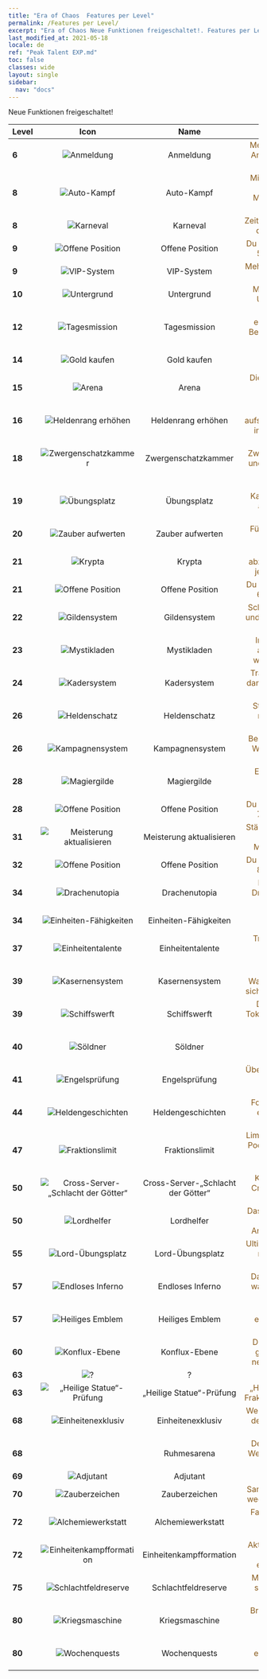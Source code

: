```yaml
---
title: "Era of Chaos  Features per Level"
permalink: /Features per Level/
excerpt: "Era of Chaos Neue Funktionen freigeschaltet!. Features per Level."
last_modified_at: 2021-05-18
locale: de
ref: "Peak Talent EXP.md"
toc: false
classes: wide
layout: single
sidebar:
  nav: "docs"
---
```


  Neue Funktionen freigeschaltet!

  | Level | Icon | Name | Beschreibung |
  |:------|:----:|:----------:|:----------:|
  | **6** | ![Anmeldung](/images/s/xgn_qiandao.png) | Anmeldung | <span style="color: #8a5c1d">Melde dich täglich an, um Anmeldebelohnungen zu erhalten.</span> |
  | **8** | ![Auto-Kampf](/images/s/xgn_fuben.png) | Auto-Kampf | <span style="color: #8a5c1d">Mit „Auto-Kampf“ kannst du ganz leicht alle Missionen auf der Karte abschließen!</span> |
  | **8** | ![Karneval](/images/s/xgn_huodong.png) | Karneval | <span style="color: #8a5c1d">Zeitbegrenzte Missionen mit dauerhaften Vorteilen!</span> |
  | **9** | ![Offene Position](/images/s/xgn_buzhen.png) | Offene Position | <span style="color: #8a5c1d">Du kannst dieser Formation 5 Einheiten zuordnen.</span> |
  | **9** | ![VIP-System](/images/s/xgn_tequan.png) | VIP-System | <span style="color: #8a5c1d">Mehrere dauerhafte Vorteile sind unterwegs!</span> |
  | **10** | ![Untergrund](/images/s/xgn_dixiacheng.png) | Untergrund | <span style="color: #8a5c1d">Mach dich bereit, in den Untergrund zu gehen!</span> |
  | **12** | ![Tagesmission](/images/s/xgn_renwu.png) | Tagesmission | <span style="color: #8a5c1d">Wenn du Aufgaben erledigst, bekommst du Belohnungen, die dir beim Aufstieg helfen.</span> |
  | **14** | ![Gold kaufen](/images/s/xgn_huangjin.png) | Gold kaufen | <span style="color: #8a5c1d">Tausche Gold gegen Diamanten.</span> |
  | **15** | ![Arena](/images/s/xgn_jingjichang.png) | Arena | <span style="color: #8a5c1d">Die beiden besten Spieler wetteifern um Vorherrschaft.</span> |
  | **16** | ![Heldenrang erhöhen](/images/s/xgn_yingxiong.png) | Heldenrang erhöhen | <span style="color: #8a5c1d">Lass deine Helden aufsteigen, um ihre Attribute immens zu verbessern!</span> |
  | **18** | ![Zwergenschatzkammer](/images/s/xgn_airen.png) | Zwergenschatzkammer | <span style="color: #8a5c1d">Greife die Zwergenschatzkammer an und hol dir den Schatz der Zwerge!</span> |
  | **19** | ![Übungsplatz](/images/s/xgn_xunlian.png) | Übungsplatz | <span style="color: #8a5c1d">Erlerne höhere Kampffähigkeiten, um sie auf dem Schlachtfeld einzusetzen!</span> |
  | **20** | ![Zauber aufwerten](/images/s/xgn_yingxiong.png) | Zauber aufwerten | <span style="color: #8a5c1d">Führe deine Helden in die Schlacht!</span> |
  | **21** | ![Krypta](/images/s/xgn_muxue.png) | Krypta | <span style="color: #8a5c1d">Skelett-Einheiten abzuwehren verschafft dir jede Menge Erfahrung.</span> |
  | **21** | ![Offene Position](/images/s/xgn_buzhen.png) | Offene Position | <span style="color: #8a5c1d">Du kannst dieser Formation 6 Einheiten zuordnen.</span> |
  | **22** | ![Gildensystem](/images/s/xgn_lianmeng.png) | Gildensystem | <span style="color: #8a5c1d">Schließ dich einer Gilde an und strebt gemeinsam nach Ruhm!</span> |
  | **23** | ![Mystikladen](/images/s/xgn_shangdian.png) | Mystikladen | <span style="color: #8a5c1d">Im Mystikladen warten allerhand seltene und wertvolle Gegenstände.</span> |
  | **24** | ![Kadersystem](/images/s/xgn_tujian.png) | Kadersystem | <span style="color: #8a5c1d">Trainiere deine Einheiten, dann sind sie im Kampf viel stärker!</span> |
  | **26** | ![Heldenschatz](/images/s/xgn_baowu.png) | Heldenschatz | <span style="color: #8a5c1d">Stärkt deine Helden, um mächtige Fähigkeiten freizuschalten!</span> |
  | **26** | ![Kampagnensystem](/images/s/xgn_yuanzheng.png) | Kampagnensystem | <span style="color: #8a5c1d">Besiege alle gegnerischen Wachen, um die Goblin-Schätze zu bergen.</span> |
  | **28** | ![Magiergilde](/images/s/xgn_mofa.png) | Magiergilde | <span style="color: #8a5c1d">Erhöhe die Kraft deiner Heldenzauber in der Magiegilde!</span> |
  | **28** | ![Offene Position](/images/s/xgn_buzhen.png) | Offene Position | <span style="color: #8a5c1d">Du kannst dieser Formation 7 Einheiten zuordnen.</span> |
  | **31** | ![Meisterung aktualisieren](/images/s/xgn_yingxiong.png) | Meisterung aktualisieren | <span style="color: #8a5c1d">Stärke deine Helden, indem du ihnen passende Meisterungen verleihst!</span> |
  | **32** | ![Offene Position](/images/s/xgn_buzhen.png) | Offene Position | <span style="color: #8a5c1d">Du kannst dieser Formation 8 Einheiten zuordnen.</span> |
  | **34** | ![Drachenutopia](/images/s/xgn_longzhiguo.png) | Drachenutopia | <span style="color: #8a5c1d">Erschlage die großen Drachen und werde zum Drachentöter!</span> |
  | **34** | ![Einheiten-Fähigkeiten](/images/s/xgn_bingtuan.png) | Einheiten-Fähigkeiten | <span style="color: #8a5c1d">Stärkt die Einheiten-Fähigkeiten immens!</span> |
  | **37** | ![Einheitentalente](/images/s/xgn_tianfu.png) | Einheitentalente | <span style="color: #8a5c1d">Trainiere, um das Talent deiner Einheit zu verbessern!</span> |
  | **39** | ![Kasernensystem](/images/s/xgn_chaoxue.png) | Kasernensystem | <span style="color: #8a5c1d">Nach dem Bau des Wachhauses beschleunigt sich die Token-Herstellung.</span> |
  | **39** | ![Schiffswerft](/images/s/xgn_chuanwu.png) | Schiffswerft | <span style="color: #8a5c1d">Du erhältst Einheiten-Tokens, wenn du Missionen ausführst!</span> |
  | **40** | ![Söldner](/images/s/xgn_guyongbing.png) | Söldner | <span style="color: #8a5c1d">Gilden unterstützen einander bei Herausforderungen.</span> |
  | **41** | ![Engelsprüfung](/images/s/xgn_yunzhongcheng.png) | Engelsprüfung | <span style="color: #8a5c1d">Übertriff dich selbst in einer Prüfung auf Mut und Weisheit!</span> |
  | **44** | ![Heldengeschichten](/images/s/xgn_yingxiong.png) | Heldengeschichten | <span style="color: #8a5c1d">Folge deinen Helden und erlebe die Geburt von Legenden!</span> |
  | **47** | ![Fraktionslimit](/images/s/xgn_RaceDraw.png) | Fraktionslimit | <span style="color: #8a5c1d">Limitierter Fraktionskarten-Pool, um deine Aufstellung möglichst effektiv einzusetzen.</span> |
  | **50** | ![Cross-Server-„Schlacht der Götter“](/images/s/xgn_crossFight.png) | Cross-Server-„Schlacht der Götter“ | <span style="color: #8a5c1d">Krieg der Könige in der Cross-Server-„Schlacht der Götter“</span> |
  | **50** | ![Lordhelfer](/images/s/xgn_lordmanager.png) | Lordhelfer | <span style="color: #8a5c1d">Das integrierte System, um Ziele einfach durch Antippen abzuschließen.</span> |
  | **55** | ![Lord-Übungsplatz](/images/s/xgn_xunlian.png) | Lord-Übungsplatz | <span style="color: #8a5c1d">Ultimatives Training, um die mächtigste Armee zu erschaffen.</span> |
  | **57** | ![Endloses Inferno](/images/s/xgn_lianyu.png) | Endloses Inferno | <span style="color: #8a5c1d">Das Fegefeuer ist da und wartet darauf, erobert zu werden.</span> |
  | **57** | ![Heiliges Emblem](/images/s/xgn_holy.png) | Heiliges Emblem | <span style="color: #8a5c1d"> Ein Heiliges Emblem erscheint und bietet dir Superkräfte.</span> |
  | **60** | ![Konflux-Ebene](/images/s/xgn_weimian.png) | Konflux-Ebene | <span style="color: #8a5c1d">Der Pfad vor dir hat sich geöffnet. Stell dich der neuen Herausforderung!</span> |
  | **63** | ![?](/images/s/xgn_AidTeam.png) | ? | ? |
  | **63** | ![„Heilige Statue“-Prüfung](/images/s/globalImgUI_jossChallenge.png) | „Heilige Statue“-Prüfung | <span style="color: #8a5c1d">„Heilige Statue“-Prüfung, Fraktionsherausforderungen</span> |
  | **68** | ![Einheitenexklusiv](/images/s/xgn_bingtuanzhuanshu.png) | Einheitenexklusiv | <span style="color: #8a5c1d">Werte den exklusiven Inhalt der Einheit auf und zeige legendäre Kraft.</span> |
  | **68** |  | Ruhmesarena | <span style="color: #8a5c1d">Der Kampf um Ruhm, ein Wettkampf von Stärke und Weisheit</span> |
  | **69** | ![Adjutant](/images/s/xgn_ViceHero.png) | Adjutant | ? |
  | **70** | ![Zauberzeichen](/images/s/xgn_fashukeyin.png) | Zauberzeichen | <span style="color: #8a5c1d">Sammle Zauberbücher und wechsle sie nach Belieben.</span> |
  | **72** | ![Alchemiewerkstatt](/images/s/xgn_Achelmy.png) | Alchemiewerkstatt | <span style="color: #8a5c1d">Fantastische Formeln zur Veredelung seltener Gegenstände</span> |
  | **72** | ![Einheitenkampfformation](/images/s/xgn_battleArray.png) | Einheitenkampfformation | <span style="color: #8a5c1d">Aktiviere das Potenzial der Fraktion und erlange exklusive Fähigkeiten.</span> |
  | **75** | ![Schlachtfeldreserve](/images/s/xgn_backup.png) | Schlachtfeldreserve | <span style="color: #8a5c1d">Mächtige Verstärkungen sind der Schlüssel zum Sieg.</span> |
  | **80** | ![Kriegsmaschine](/images/s/xgn_zhanzhengqixie.png) | Kriegsmaschine | <span style="color: #8a5c1d">Brandneue Schlachtfeld-Einheit, deren Taten legendär sind.</span> |
  | **80** | ![Wochenquests](/images/s/xgn_renwu.png) | Wochenquests | <span style="color: #8a5c1d">Durchhaltevermögen entscheidet über Erfolg oder Niederlage.</span> |
